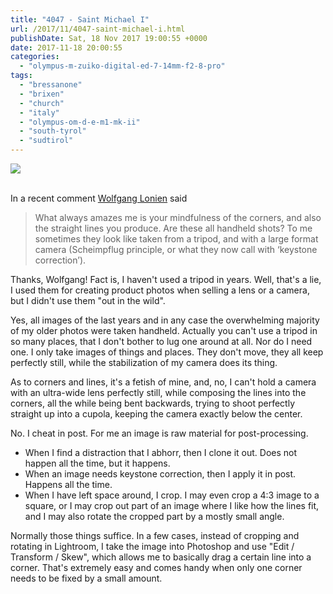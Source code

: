 ```yaml
---
title: "4047 - Saint Michael I"
url: /2017/11/4047-saint-michael-i.html
publishDate: Sat, 18 Nov 2017 19:00:55 +0000
date: 2017-11-18 20:00:55
categories: 
  - "olympus-m-zuiko-digital-ed-7-14mm-f2-8-pro"
tags: 
  - "bressanone"
  - "brixen"
  - "church"
  - "italy"
  - "olympus-om-d-e-m1-mk-ii"
  - "south-tyrol"
  - "sudtirol"
---
```

<div class="container">
<div class="center"><a target="_blank" href="https://d25zfm9zpd7gm5.cloudfront.net/1200x1200/2017/20170513_155114_lr.jpg"><img class="webfeedsFeaturedVisual" src="https://d25zfm9zpd7gm5.cloudfront.net/0600x0600/2017/20170513_155114_lr.jpg" /></a></div>
</div>
<br />

In a recent comment <a href="http://wolfgang.lonien.de/" rel="noopener" target="_blank">Wolfgang Lonien</a> said<blockquote>
What always amazes me is your mindfulness of the corners, and also the straight lines you produce. Are these all handheld shots? To me sometimes they look like taken from a tripod, and with a large format camera (Scheimpflug principle, or what they now call with ‘keystone correction’).</blockquote>Thanks, Wolfgang! Fact is, I haven't used a tripod in years. Well, that's a lie, I used them for creating product photos when selling a lens or a camera, but I didn't use them "out in the wild".

Yes, all images of the last years and in any case the overwhelming majority of my older photos were taken handheld. Actually you can't use a tripod in so many places, that I don't bother to lug one around at all. Nor do I need one. I only take images of things and places. They don't move, they all keep perfectly still, while the stabilization of my camera does its thing.

As to corners and lines, it's a fetish of mine, and, no, I can't hold a camera with an ultra-wide lens perfectly still, while composing the lines into the corners, all the while being bent backwards, trying to shoot perfectly straight up into a cupola, keeping the camera exactly below the center.

No. I cheat in post. For me an image is raw material for post-processing. 

<ul>
<li>When I find a distraction that I abhorr, then I clone it out. Does not happen all the time, but it happens.</li>
<li>When an image needs keystone correction, then I apply it in post. Happens all the time.</li>
<li>When I have left space around, I crop. I may even crop a 4:3 image to a square, or I may crop out part of an image where I like how the lines fit, and I may also rotate the cropped part by a mostly small angle.</li>
</ul>

Normally those things suffice. In a few cases, instead of cropping and rotating in Lightroom, I take the image into Photoshop and use "Edit / Transform / Skew", which allows me to basically drag a certain line into a corner. That's extremely easy and comes handy when only one corner needs to be fixed by a small amount.
